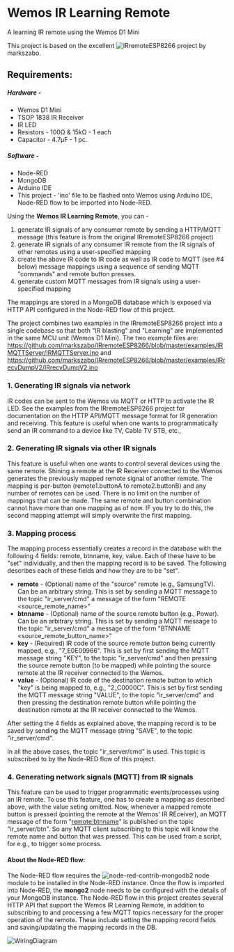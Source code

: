 # Wemos IR Learning Remote
A learning IR remote using the Wemos D1 Mini 

This project is based on the excellent ![IRremoteESP8266](https://github.com/markszabo/IRremoteESP8266) project by markszabo.

## Requirements:
##### Hardware - 
- Wemos D1 Mini
- TSOP 1838 IR Receiver
- IR LED
- Resistors - 100Ω & 15kΩ - 1 each
- Capacitor - 4.7μF - 1 pc.
##### Software -
- Node-RED
- MongoDB
- Arduino IDE
- This project - 'ino' file to be flashed onto Wemos using Arduino IDE, Node-RED flow to be imported into Node-RED.


Using the **Wemos IR Learning Remote**, you can -
1. generate IR signals of any consumer remote by sending a HTTP/MQTT message (this feature is from the original IRremoteESP8266 project)
2. generate IR signals of any consumer IR remote from the IR signals of other remotes using a user-specified mapping
3. create the above IR code to IR code as well as IR code to MQTT (see #4 below) message mappings using a sequence of sending MQTT "commands" and remote button presses. 
4. generate custom MQTT messages from IR signals using a user-specified mapping

The  mappings are stored in a MongoDB database which is exposed via HTTP API configured in the Node-RED flow of this project.

The project combines two examples in the IRremoteESP8266 project into a single codebase so that both "IR blasting" and "Learning" are implemented in the same MCU unit (Wemos D1 Mini). The two example files are:
https://github.com/markszabo/IRremoteESP8266/blob/master/examples/IRMQTTServer/IRMQTTServer.ino
and
https://github.com/markszabo/IRremoteESP8266/blob/master/examples/IRrecvDumpV2/IRrecvDumpV2.ino

### 1. Generating IR signals via network
IR codes can be sent to the Wemos via MQTT or HTTP to activate the IR LED. See the examples from the IRremoteESP8266 project for documentation on the HTTP API/MQTT message format for IR generation and receiving. This feature is useful when one wants to programmatically send an IR command to a device like TV, Cable TV STB, etc.,

### 2. Generating IR signals via other IR signals
This feature is useful when one wants to control several devices using the same remote. Shining a remote at the IR Receiver connected to the Wemos generates the previously mapped remote signal of another remote. The mapping is per-button (remote1.buttonA to remote2.buttonB) and any number of remotes can be used. There is no limit on the number of mappings that can be made. The same remote and button combination cannot have more than one mapping as of now. IF you try to do this, the second mapping attempt will simply overwrite the first mapping.

### 3. Mapping process
The mapping process essentially creates a record in the database with the following 4 fields:
remote, btnname, key, value. Each of these have to be "set" individually, and then the mapping record is to be saved.
The following describes each of these fields and how they are to be "set".

* **remote** - (Optional) name of the "source" remote (e.g., SamsungTV). Can be an arbitrary string. This is set by sending a MQTT message to the topic "ir_server/cmd" a message of the form "REMOTE <source_remote_name>"
* **btnname** - (Optional) name of the source remote button (e.g., Power). Can be an arbitrary string. This is set by sending a MQTT message to the topic "ir_server/cmd" a message of the form "BTNNAME <source_remote_button_name>"
* **key** - (Required) IR code of the source remote button being currently mapped, e.g., "7_E0E09966". This is set by first sending the MQTT message string "KEY", to the topic "ir_server/cmd" and then pressing the source remote button (to be mapped) while pointing the source remote at the IR receiver connected to the Wemos.
* **value** - (Optional) IR code of the destination remote button to which "key" is being mapped to, e.g., "2_C0000C". This is set by first sending the MQTT message string "VALUE", to the topic "ir_server/cmd" and then pressing the destination remote button while pointing the destination remote at the IR receiver connected to the Wemos.

After setting the 4 fields as explained above, the mapping record is to be saved by sending the MQTT message string "SAVE", to the topic "ir_server/cmd".

In all the above cases, the topic "ir_server/cmd" is used. This topic is subscribed to by the Node-RED flow of this project.

### 4. Generating network signals (MQTT) from IR signals
This feature can be used to trigger programmatic events/processes using an IR remote. To use this feature, one has to create a mapping as described above, with the value seting omitted. Now, whenever a mapped remote button is pressed (pointing the remote at the Wemos' IR REceiver), an MQTT message of the form "<remote:btnname>" is published on the topic "ir_server/btn". So any MQTT client subscribing to this topic will know the remote name and button that was pressed. This can be used from a script, for e.g., to trigger some process. 

#### About the Node-RED flow:
The Node-RED flow requires the ![node-red-contrib-mongodb2](https://www.npmjs.com/package/node-red-contrib-mongodb2) node module to be installed in the Node-RED instance. Once the flow is imported into Node-RED, the **mongo2** node needs to be configured with the details of your MongoDB instance. 
The Node-RED flow in this project creates several HTTP API that support the Wemos IR Learning Remote, in addition to subscribing to and processing a few MQTT topics necessary for the proper operation of the remote. These include setting the mapping record fields and saving/updating the mapping records in the DB.



![WiringDiagram](https://github.com/ajithvasudevan/WemosIRLearningRemote/raw/master/Wemos%20Learning%20Remote%20-%20Wiring%20Diagram.png)

